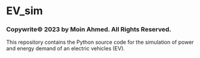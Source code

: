 # EV_sim

### Copywrite©️ 2023 by Moin Ahmed. All Rights Reserved.

<p>
This repository contains the Python source code for the simulation of power and energy demand of an electric vehicles 
(EV).
</p>
